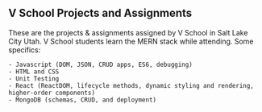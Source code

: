 ## V School Projects and Assignments

These are the projects & assignments assigned by V School in Salt Lake City Utah. V School students learn the MERN stack while attending. Some specifics:

    - Javascript (DOM, JSON, CRUD apps, ES6, debugging)
    - HTML and CSS
    - Unit Testing
    - React (ReactDOM, lifecycle methods, dynamic styling and rendering, higher-order components)
    - MongoDB (schemas, CRUD, and deployment)

